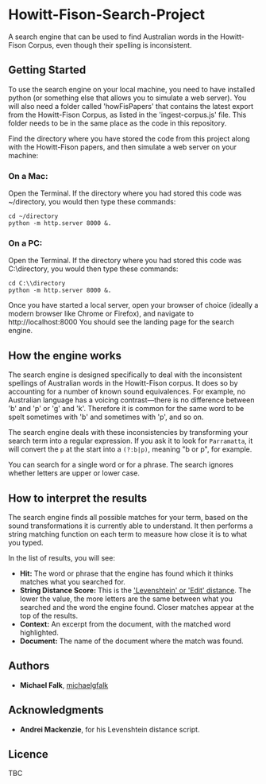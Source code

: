 # Howitt-Fison-Search-Project
A search engine that can be used to find Australian words in the Howitt-Fison Corpus, even though their spelling is inconsistent.

## Getting Started
To use the search engine on your local machine, you need to have installed python (or something else that allows you to simulate a web server). You will also need a folder called 'howFisPapers' that contains the latest export from the Howitt-Fison Corpus, as listed in the 'ingest-corpus.js' file. This folder needs to be in the same place as the code in this repository.

Find the directory where you have stored the code from this project along with the Howitt-Fison papers, and then simulate a web server on your machine:

### On a Mac:
Open the Terminal. If the directory where you had stored this code was ~/directory, you would then type these commands:
```
cd ~/directory
python -m http.server 8000 &.
```
### On a PC:
Open the Terminal. If the directory where you had stored this code was C:\\directory, you would then type these commands:
```
cd C:\\directory
python -m http.server 8000 &.
```

Once you have started a local server, open your browser of choice (ideally a modern browser like Chrome or Firefox), and navigate to http://localhost:8000 You should see the landing page for the search engine.

## How the engine works
The search engine is designed specifically to deal with the inconsistent spellings of Australian words in the Howitt-Fison corpus. It does so by accounting for a number of known sound equivalences. For example, no Australian language has a voicing contrast&mdash;there is no difference between 'b' and 'p' or 'g' and 'k'. Therefore it is common for the same word to be spelt sometimes with 'b' and sometimes with 'p', and so on.

The search engine deals with these inconsistencies by transforming your search term into a regular expression. If you ask it to look for `Parramatta`, it will convert the `p` at the start into a `(?:b|p)`, meaning "b or p", for example.

You can search for a single word or for a phrase. The search ignores whether letters are upper or lower case.

## How to interpret the results
The search engine finds all possible matches for your term, based on the sound transformations it is currently able to understand. It then performs a string matching function on each term to measure how close it is to what you typed.

In the list of results, you will see:
- **Hit:** The word or phrase that the engine has found which it thinks matches what you searched for.
- **String Distance Score:** This is the ['Levenshtein' or 'Edit' distance](https://en.wikipedia.org/wiki/Levenshtein_distance). The lower the value, the more letters are the same between what you searched and the word the engine found. Closer matches appear at the top of the results.
- **Context:** An excerpt from the document, with the matched word highlighted.
- **Document:** The name of the document where the match was found.

## Authors
- **Michael Falk**, [michaelgfalk](https://github.com/michaelgfalk)

## Acknowledgments
- **Andrei Mackenzie**, for his Levenshtein distance script.

## Licence
TBC

